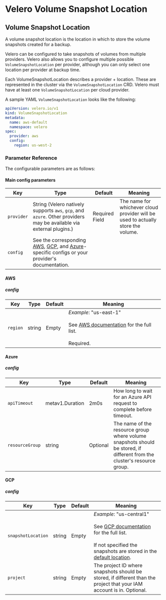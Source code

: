 # Velero Volume Snapshot Location

## Volume Snapshot Location

A volume snapshot location is the location in which to store the volume snapshots created for a backup.

Velero can be configured to take snapshots of volumes from multiple providers. Velero also allows you to configure multiple possible `VolumeSnapshotLocation` per provider, although you can only select one location per provider at backup time.

Each VolumeSnapshotLocation describes a provider + location. These are represented in the cluster via the `VolumeSnapshotLocation` CRD. Velero must have at least one `VolumeSnapshotLocation` per cloud provider.

A sample YAML `VolumeSnapshotLocation` looks like the following:

```yaml
apiVersion: velero.io/v1
kind: VolumeSnapshotLocation
metadata:
  name: aws-default
  namespace: velero
spec:
  provider: aws
  config:
    region: us-west-2
```

### Parameter Reference

The configurable parameters are as follows:

#### Main config parameters

| Key | Type | Default | Meaning |
| --- | --- | --- | --- |
| `provider` | String (Velero natively supports `aws`, `gcp`, and `azure`. Other providers may be available via external plugins.)| Required Field | The name for whichever cloud provider will be used to actually store the volume. |
| `config` | See the corresponding [AWS][0], [GCP][1], and [Azure][2]-specific configs or your provider's documentation.

#### AWS

##### config

| Key | Type | Default | Meaning |
| --- | --- | --- | --- |
| `region` | string | Empty | *Example*: "us-east-1"<br><br>See [AWS documentation][3] for the full list.<br><br>Required. |

#### Azure

##### config

| Key | Type | Default | Meaning |
| --- | --- | --- | --- |
| `apiTimeout` | metav1.Duration | 2m0s | How long to wait for an Azure API request to complete before timeout. |
| `resourceGroup` | string | Optional | The name of the resource group where volume snapshots should be stored, if different from the cluster's resource group. |

#### GCP

##### config

| Key | Type | Default | Meaning |
| --- | --- | --- | --- |
| `snapshotLocation` | string | Empty | *Example*: "us-central1"<br><br>See [GCP documentation][4] for the full list.<br><br>If not specified the snapshots are stored in the [default location][5]. |
| `project` | string | Empty | The project ID where snapshots should be stored, if different than the project that your IAM account is in. Optional. |

[0]: #aws
[1]: #gcp
[2]: #azure
[3]: http://docs.aws.amazon.com/AWSEC2/latest/UserGuide/using-regions-availability-zones.html#concepts-available-regions
[4]: https://cloud.google.com/storage/docs/locations#available_locations
[5]: https://cloud.google.com/compute/docs/disks/create-snapshots#default_location
